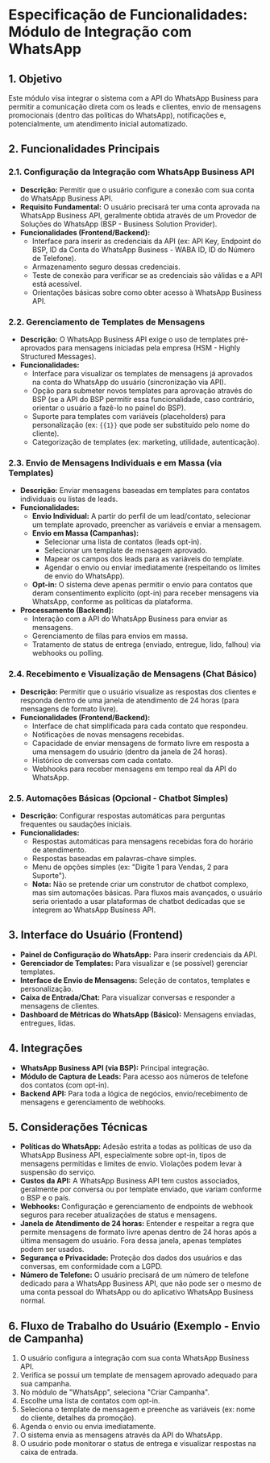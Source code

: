 # Especificação de Funcionalidades: Módulo de Integração com WhatsApp

## 1. Objetivo

Este módulo visa integrar o sistema com a API do WhatsApp Business para permitir a comunicação direta com os leads e clientes, envio de mensagens promocionais (dentro das políticas do WhatsApp), notificações e, potencialmente, um atendimento inicial automatizado.

## 2. Funcionalidades Principais

### 2.1. Configuração da Integração com WhatsApp Business API

*   **Descrição:** Permitir que o usuário configure a conexão com sua conta do WhatsApp Business API.
*   **Requisito Fundamental:** O usuário precisará ter uma conta aprovada na WhatsApp Business API, geralmente obtida através de um Provedor de Soluções do WhatsApp (BSP - Business Solution Provider).
*   **Funcionalidades (Frontend/Backend):**
    *   Interface para inserir as credenciais da API (ex: API Key, Endpoint do BSP, ID da Conta do WhatsApp Business - WABA ID, ID do Número de Telefone).
    *   Armazenamento seguro dessas credenciais.
    *   Teste de conexão para verificar se as credenciais são válidas e a API está acessível.
    *   Orientações básicas sobre como obter acesso à WhatsApp Business API.

### 2.2. Gerenciamento de Templates de Mensagens

*   **Descrição:** O WhatsApp Business API exige o uso de templates pré-aprovados para mensagens iniciadas pela empresa (HSM - Highly Structured Messages).
*   **Funcionalidades:**
    *   Interface para visualizar os templates de mensagens já aprovados na conta do WhatsApp do usuário (sincronização via API).
    *   Opção para submeter novos templates para aprovação através do BSP (se a API do BSP permitir essa funcionalidade, caso contrário, orientar o usuário a fazê-lo no painel do BSP).
    *   Suporte para templates com variáveis (placeholders) para personalização (ex: `{{1}}` que pode ser substituído pelo nome do cliente).
    *   Categorização de templates (ex: marketing, utilidade, autenticação).

### 2.3. Envio de Mensagens Individuais e em Massa (via Templates)

*   **Descrição:** Enviar mensagens baseadas em templates para contatos individuais ou listas de leads.
*   **Funcionalidades:**
    *   **Envio Individual:** A partir do perfil de um lead/contato, selecionar um template aprovado, preencher as variáveis e enviar a mensagem.
    *   **Envio em Massa (Campanhas):**
        *   Selecionar uma lista de contatos (leads opt-in).
        *   Selecionar um template de mensagem aprovado.
        *   Mapear os campos dos leads para as variáveis do template.
        *   Agendar o envio ou enviar imediatamente (respeitando os limites de envio do WhatsApp).
    *   **Opt-in:** O sistema deve apenas permitir o envio para contatos que deram consentimento explícito (opt-in) para receber mensagens via WhatsApp, conforme as políticas da plataforma.
*   **Processamento (Backend):**
    *   Interação com a API do WhatsApp Business para enviar as mensagens.
    *   Gerenciamento de filas para envios em massa.
    *   Tratamento de status de entrega (enviado, entregue, lido, falhou) via webhooks ou polling.

### 2.4. Recebimento e Visualização de Mensagens (Chat Básico)

*   **Descrição:** Permitir que o usuário visualize as respostas dos clientes e responda dentro de uma janela de atendimento de 24 horas (para mensagens de formato livre).
*   **Funcionalidades (Frontend/Backend):**
    *   Interface de chat simplificada para cada contato que respondeu.
    *   Notificações de novas mensagens recebidas.
    *   Capacidade de enviar mensagens de formato livre em resposta a uma mensagem do usuário (dentro da janela de 24 horas).
    *   Histórico de conversas com cada contato.
    *   Webhooks para receber mensagens em tempo real da API do WhatsApp.

### 2.5. Automações Básicas (Opcional - Chatbot Simples)

*   **Descrição:** Configurar respostas automáticas para perguntas frequentes ou saudações iniciais.
*   **Funcionalidades:**
    *   Respostas automáticas para mensagens recebidas fora do horário de atendimento.
    *   Respostas baseadas em palavras-chave simples.
    *   Menu de opções simples (ex: "Digite 1 para Vendas, 2 para Suporte").
    *   **Nota:** Não se pretende criar um construtor de chatbot complexo, mas sim automações básicas. Para fluxos mais avançados, o usuário seria orientado a usar plataformas de chatbot dedicadas que se integrem ao WhatsApp Business API.

## 3. Interface do Usuário (Frontend)

*   **Painel de Configuração do WhatsApp:** Para inserir credenciais da API.
*   **Gerenciador de Templates:** Para visualizar e (se possível) gerenciar templates.
*   **Interface de Envio de Mensagens:** Seleção de contatos, templates e personalização.
*   **Caixa de Entrada/Chat:** Para visualizar conversas e responder a mensagens de clientes.
*   **Dashboard de Métricas do WhatsApp (Básico):** Mensagens enviadas, entregues, lidas.

## 4. Integrações

*   **WhatsApp Business API (via BSP):** Principal integração.
*   **Módulo de Captura de Leads:** Para acesso aos números de telefone dos contatos (com opt-in).
*   **Backend API:** Para toda a lógica de negócios, envio/recebimento de mensagens e gerenciamento de webhooks.

## 5. Considerações Técnicas

*   **Políticas do WhatsApp:** Adesão estrita a todas as políticas de uso da WhatsApp Business API, especialmente sobre opt-in, tipos de mensagens permitidas e limites de envio. Violações podem levar à suspensão do serviço.
*   **Custos da API:** A WhatsApp Business API tem custos associados, geralmente por conversa ou por template enviado, que variam conforme o BSP e o país.
*   **Webhooks:** Configuração e gerenciamento de endpoints de webhook seguros para receber atualizações de status e mensagens.
*   **Janela de Atendimento de 24 horas:** Entender e respeitar a regra que permite mensagens de formato livre apenas dentro de 24 horas após a última mensagem do usuário. Fora dessa janela, apenas templates podem ser usados.
*   **Segurança e Privacidade:** Proteção dos dados dos usuários e das conversas, em conformidade com a LGPD.
*   **Número de Telefone:** O usuário precisará de um número de telefone dedicado para a WhatsApp Business API, que não pode ser o mesmo de uma conta pessoal do WhatsApp ou do aplicativo WhatsApp Business normal.

## 6. Fluxo de Trabalho do Usuário (Exemplo - Envio de Campanha)

1.  O usuário configura a integração com sua conta WhatsApp Business API.
2.  Verifica se possui um template de mensagem aprovado adequado para sua campanha.
3.  No módulo de "WhatsApp", seleciona "Criar Campanha".
4.  Escolhe uma lista de contatos com opt-in.
5.  Seleciona o template de mensagem e preenche as variáveis (ex: nome do cliente, detalhes da promoção).
6.  Agenda o envio ou envia imediatamente.
7.  O sistema envia as mensagens através da API do WhatsApp.
8.  O usuário pode monitorar o status de entrega e visualizar respostas na caixa de entrada.
